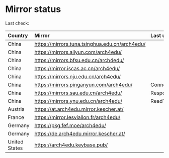 <script src="./time.js"></script>
# Mirror status
Last check: <script type="text/javascript">localize(1670387107.2020156);</script>

|Country|Mirror|Last update|
|:------|:-----|:----------|
|China|https://mirrors.tuna.tsinghua.edu.cn/arch4edu/|<script type="text/javascript">localize(1670351778);</script>|
|China|https://mirrors.aliyun.com/arch4edu/|<script type="text/javascript">localize(1670308429);</script>|
|China|https://mirrors.bfsu.edu.cn/arch4edu/|<script type="text/javascript">localize(1670351778);</script>|
|China|https://mirror.iscas.ac.cn/arch4edu/|<script type="text/javascript">localize(1670351778);</script>|
|China|https://mirrors.nju.edu.cn/arch4edu/|<script type="text/javascript">localize(1670308429);</script>|
|China|https://mirrors.pinganyun.com/arch4edu/|ConnectTimeout|
|China|https://mirrors.sau.edu.cn/arch4edu/|Response 500|
|China|https://mirrors.ynu.edu.cn/arch4edu/|ReadTimeout|
|Austria|https://at.arch4edu.mirror.kescher.at/|<script type="text/javascript">localize(1670351778);</script>|
|France|https://mirror.lesviallon.fr/arch4edu/|<script type="text/javascript">localize(1670351778);</script>|
|Germany|https://pkg.fef.moe/arch4edu/|<script type="text/javascript">localize(1670351778);</script>|
|Germany|https://de.arch4edu.mirror.kescher.at/|<script type="text/javascript">localize(1670351778);</script>|
|United States|https://arch4edu.keybase.pub/|<script type="text/javascript">localize(1670351778);</script>|

<script src="./tablefilter/tablefilter.js"></script>
<script src="./table.js"></script>